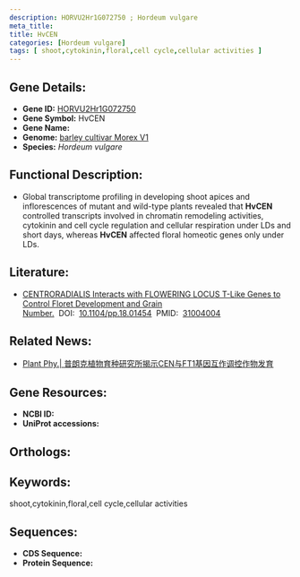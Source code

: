 ```yaml
---
description: HORVU2Hr1G072750 ; Hordeum vulgare
meta_title:
title: HvCEN
categories: [Hordeum vulgare]
tags: [ shoot,cytokinin,floral,cell cycle,cellular activities ]
---
```


## Gene Details:
- **Gene ID:**	[HORVU2Hr1G072750]()
- **Gene Symbol:** HvCEN
- **Gene Name:** 
- **Genome:** [barley cultivar Morex V1]()
- **Species:** *Hordeum vulgare*

## Functional Description:
   - Global transcriptome profiling in developing shoot apices and inflorescences of mutant and wild-type plants revealed that **HvCEN** controlled transcripts involved in chromatin remodeling activities, cytokinin and cell cycle regulation and cellular respiration under LDs and short days, whereas **HvCEN** affected floral homeotic genes only under LDs.

## Literature:
   - [CENTRORADIALIS Interacts with FLOWERING LOCUS T-Like Genes to Control Floret Development and Grain Number.]( https://academic.oup.com/plphys/article/180/2/1013/6117493?login=true)&nbsp;&nbsp;DOI:&nbsp;&nbsp;[10.1104/pp.18.01454](https://academic.oup.com/plphys/article/180/2/1013/6117493?login=true)&nbsp;&nbsp;PMID:&nbsp;&nbsp;[31004004](https://pubmed.ncbi.nlm.nih.gov/31004004/)

## Related News:
   - [Plant Phy.| 普朗克植物育种研究所揭示CEN与FT1基因互作调控作物发育](https://mp.weixin.qq.com/s?__biz=Mzg3MDEwNDEyMg==&mid=2247484235&idx=2&sn=753d2bf31d7c9a78c729a50f18a779de&chksm=ce93ae1ef9e42708ff78c9332be86abd6eea485ac5b0010ac03e4e9ae280d789a4285655dadc&scene=27#wechat_redirect)

## Gene Resources:
- **NCBI ID:** [](https://www.ncbi.nlm.nih.gov/gene/?term=)
- **UniProt accessions:** [](https://www.uniprot.org/uniprotkb//entry)

## Orthologs:


## Keywords:
shoot,cytokinin,floral,cell cycle,cellular activities

## Sequences:
- **CDS Sequence:**
- **Protein Sequence:**
